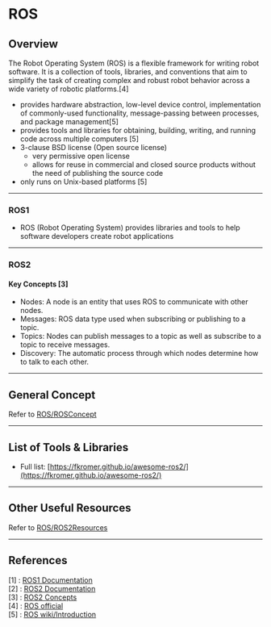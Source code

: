 # ROS

## Overview

The Robot Operating System (ROS) is a flexible framework for writing robot software. It is a collection of tools, libraries, and conventions that aim to simplify the task of creating complex and robust robot behavior across a wide variety of robotic platforms.[4]

* provides hardware abstraction, low-level device control, implementation of commonly-used functionality, message-passing between processes, and package management[5]
* provides tools and libraries for obtaining, building, writing, and running code across multiple computers [5]
* 3-clause BSD license (Open source license)
	* very permissive open license
    * allows for reuse in commercial and closed source products without the need of publishing the source code
* only runs on Unix-based platforms [5]

---

### ROS1

* ROS (Robot Operating System) provides libraries and tools to help software developers create robot applications

---

### ROS2

#### Key Concepts [3]

* Nodes: A node is an entity that uses ROS to communicate with other nodes.
* Messages: ROS data type used when subscribing or publishing to a topic.
* Topics: Nodes can publish messages to a topic as well as subscribe to a topic to receive messages.
* Discovery: The automatic process through which nodes determine how to talk to each other.

---

## General Concept

Refer to [ROS/ROSConcept](./ROSConcepts.md)

---

## List of Tools & Libraries

* Full list: [https://fkromer.github.io/awesome-ros2/](https://fkromer.github.io/awesome-ros2/) 

---

## Other Useful Resources

Refer to [ROS/ROS2Resources](./ROS2Resources.md)

---

## References

[1] : [ROS1 Documentation](http://wiki.ros.org/Documentation)   
[2] : [ROS2 Documentation](https://index.ros.org/doc/ros2/)   
[3] : [ROS2 Concepts](https://index.ros.org/doc/ros2/Concepts)   
[4] : [ROS official](https://www.ros.org/about-ros/)   
[5] : [ROS wiki/Introduction](http://wiki.ros.org/ROS/Introduction)
